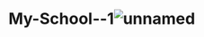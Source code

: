 # My-School--1![unnamed](https://user-images.githubusercontent.com/83659076/124543789-8629e600-de43-11eb-9282-c7ad606dfcf2.png)
